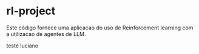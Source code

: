 # rl-project

Este código fornece uma aplicacao do uso de Reinforcement learning com a utilizacao de agentes de LLM.

teste luciano